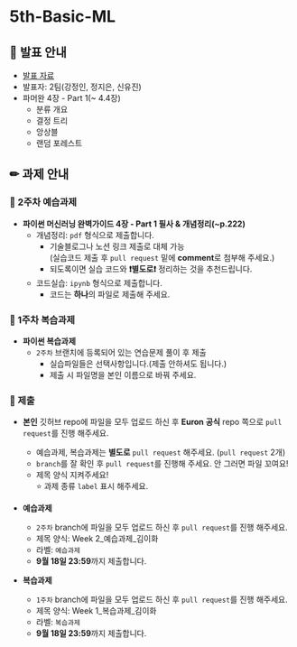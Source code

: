 # 5th-Basic-ML

## 📢 발표 안내
- [발표 자료](https://github.com/Ewha-Euron/5th-Basic-ML/blob/525543b396e03ce25c42044ff5ab9187ee7b2c18/Week2_%EB%B0%9C%ED%91%9C%EC%9E%90%EB%A3%8C.pdf)
- 발표자: 2팀(강정인, 정지은, 신유진)
- 파머완 4장 - Part 1(~ 4.4장)
  - 분류 개요
  - 결정 트리
  - 앙상블
  - 랜덤 포레스트

## ✏ 과제 안내
### 📍 2주차 예습과제
- **파이썬 머신러닝 완벽가이드 4장 - Part 1 필사 & 개념정리(~p.222)**  
  - 개념정리: ```pdf``` 형식으로 제출합니다.
    - 기술블로그나 노션 링크 제출로 대체 가능  
      (실습코드 제출 후 ```pull request``` 밑에 **comment**로 첨부해 주세요.)
    - 되도록이면 실습 코드와 **❗별도로❗** 정리하는 것을 추천드립니다.
  - 코드실습: ```ipynb``` 형식으로 제출합니다.
    - 코드는 **하나**의 파일로 제출해 주세요.

### 📍 1주차 복습과제
- **파이썬 복습과제**  
  - ```2주차``` 브랜치에 등록되어 있는 연습문제 풀이 후 제출
    - 실습파일들은 선택사항입니다.(제출 안하셔도 됩니다.)
    - 제출 시 파일명을 본인 이름으로 바꿔 주세요.

### 📍 제출
- **본인** 깃허브 repo에 파일을 모두 업로드 하신 후 **Euron 공식** repo 쪽으로 ```pull request```를 진행 해주세요.
  - 예습과제, 복습과제는 **별도로** ```pull request``` 해주세요. (```pull request``` 2개)
  - ```branch```를 잘 확인 후 ```pull request```를 진행해 주세요. 안 그러면 파일 꼬여요!
  - 제목 양식 지켜주세요!  
  ⭐ 과제 종류 ```label``` 표시 해주세요.

- **예습과제**
  - ```2주차``` branch에 파일을 모두 업로드 하신 후 ```pull request```를 진행 해주세요.
  - 제목 양식: Week 2_예습과제_김이화
  - 라벨: ```예습과제```
  - **9월 18일 23:59**까지 제출합니다.
  
- **복습과제**
  - ```1주차``` branch에 파일을 모두 업로드 하신 후 ```pull request```를 진행 해주세요. 
  - 제목 양식: Week 1_복습과제_김이화
  - 라벨: ```복습과제```
  - **9월 18일 23:59**까지 제출합니다.
